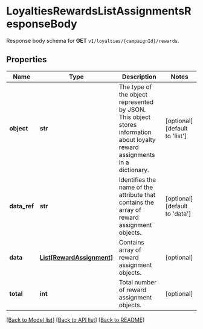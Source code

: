# LoyaltiesRewardsListAssignmentsResponseBody

Response body schema for **GET** `v1/loyalties/{campaignId}/rewards`.

## Properties

Name | Type | Description | Notes
------------ | ------------- | ------------- | -------------
**object** | **str** | The type of the object represented by JSON. This object stores information about loyalty reward assignments in a dictionary. | [optional] [default to 'list']
**data_ref** | **str** | Identifies the name of the attribute that contains the array of reward assignment objects. | [optional] [default to 'data']
**data** | [**List[RewardAssignment]**](RewardAssignment.md) | Contains array of reward assignment objects. | [optional] 
**total** | **int** | Total number of reward assignment objects. | [optional] 

[[Back to Model list]](../README.md#documentation-for-models) [[Back to API list]](../README.md#documentation-for-api-endpoints) [[Back to README]](../README.md)



